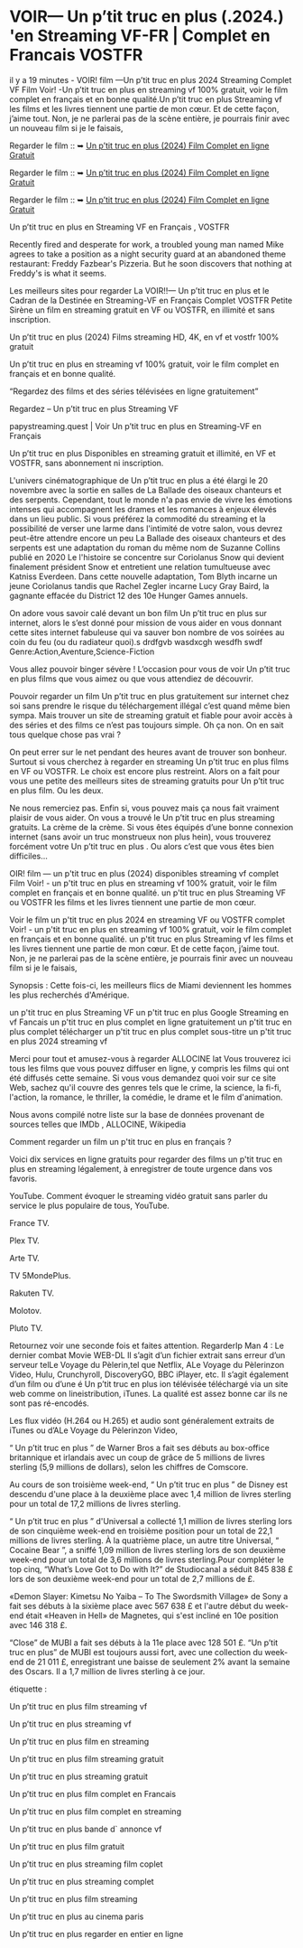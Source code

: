 # VOIR— Un p’tit truc en plus (.2024.) 'en Streaming VF-FR | Complet en Francais VOSTFR

il y a 19 minutes - VOIR! film —Un p’tit truc en plus 2024 Streaming Complet VF Film Voir! -Un p’tit truc en plus en streaming vf 100% gratuit, voir le film complet en français et en bonne qualité.Un p’tit truc en plus Streaming vf les films et les livres tiennent une partie de mon cœur. Et de cette façon, j’aime tout. Non, je ne parlerai pas de la scène entière, je pourrais finir avec un nouveau film si je le faisais,

Regarder le film :: ➥ [Un p’tit truc en plus (2024) Film Complet en ligne Gratuit](https://dmovie.fun/movie/1152014/un-p-rsquo-tit-truc-en-plus?github)

Regarder le film :: ➥ [Un p’tit truc en plus (2024) Film Complet en ligne Gratuit](https://dmovie.fun/movie/1152014/un-p-rsquo-tit-truc-en-plus?github)

Regarder le film :: ➥ [Un p’tit truc en plus (2024) Film Complet en ligne Gratuit](https://dmovie.fun/movie/1152014/un-p-rsquo-tit-truc-en-plus?github)

Un p’tit truc en plus en Streaming VF en Français , VOSTFR

Recently fired and desperate for work, a troubled young man named Mike agrees to take a position as a night security guard at an abandoned theme restaurant: Freddy Fazbear's Pizzeria. But he soon discovers that nothing at Freddy's is what it seems.

Les meilleurs sites pour regarder La VOIR!!— Un p’tit truc en plus et le Cadran de la Destinée en Streaming-VF en Français Complet VOSTFR Petite Sirène un film en streaming gratuit en VF ou VOSTFR, en illimité et sans inscription.

Un p’tit truc en plus (2024) Films streaming HD, 4K, en vf et vostfr 100% gratuit

Un p’tit truc en plus en streaming vf 100% gratuit, voir le film complet en français et en bonne qualité.

“Regardez des films et des séries télévisées en ligne gratuitement”

Regardez – Un p’tit truc en plus Streaming VF

papystreaming.quest | Voir Un p’tit truc en plus en Streaming-VF en Français

Un p’tit truc en plus Disponibles en streaming gratuit et illimité, en VF et VOSTFR, sans abonnement ni inscription.

L'univers cinématographique de Un p’tit truc en plus a été élargi le 20 novembre avec la sortie en salles de La Ballade des oiseaux chanteurs et des serpents. Cependant, tout le monde n'a pas envie de vivre les émotions intenses qui accompagnent les drames et les romances à enjeux élevés dans un lieu public. Si vous préférez la commodité du streaming et la possibilité de verser une larme dans l'intimité de votre salon, vous devrez peut-être attendre encore un peu La Ballade des oiseaux chanteurs et des serpents est une adaptation du roman du même nom de Suzanne Collins publié en 2020 Le l'histoire se concentre sur Coriolanus Snow qui devient finalement président Snow et entretient une relation tumultueuse avec Katniss Everdeen. Dans cette nouvelle adaptation, Tom Blyth incarne un jeune Coriolanus tandis que Rachel Zegler incarne Lucy Gray Baird, la gagnante effacée du District 12 des 10e Hunger Games annuels.

On adore vous savoir calé devant un bon film Un p’tit truc en plus sur internet, alors le s’est donné pour mission de vous aider en vous donnant cette sites internet fabuleuse qui va sauver bon nombre de vos soirées au coin du feu (ou du radiateur quoi).s drdfgvb wasdxcgh wesdfh swdf Genre:Action,Aventure,Science-Fiction

Vous allez pouvoir binger sévère ! L’occasion pour vous de voir Un p’tit truc en plus films que vous aimez ou que vous attendiez de découvrir.

Pouvoir regarder un film Un p’tit truc en plus gratuitement sur internet chez soi sans prendre le risque du téléchargement illégal c’est quand même bien sympa. Mais trouver un site de streaming gratuit et fiable pour avoir accès à des séries et des films ce n’est pas toujours simple. Oh ça non. On en sait tous quelque chose pas vrai ?

On peut errer sur le net pendant des heures avant de trouver son bonheur. Surtout si vous cherchez à regarder en streaming Un p’tit truc en plus films en VF ou VOSTFR. Le choix est encore plus restreint. Alors on a fait pour vous une petite des meilleurs sites de streaming gratuits pour Un p’tit truc en plus film. Ou les deux.

Ne nous remerciez pas. Enfin si, vous pouvez mais ça nous fait vraiment plaisir de vous aider. On vous a trouvé le Un p’tit truc en plus streaming gratuits. La crème de la crème. Si vous êtes équipés d’une bonne connexion internet (sans avoir un truc monstrueux non plus hein), vous trouverez forcément votre Un p’tit truc en plus . Ou alors c’est que vous êtes bien difficiles…

OIR! film — un p'tit truc en plus (2024) disponibles streaming vf complet Film Voir! - un p'tit truc en plus en streaming vf 100% gratuit, voir le film complet en français et en bonne qualité. un p'tit truc en plus Streaming VF ou VOSTFR les films et les livres tiennent une partie de mon cœur.

Voir le film un p'tit truc en plus 2024 en streaming VF ou VOSTFR complet Voir! - un p'tit truc en plus en streaming vf 100% gratuit, voir le film complet en français et en bonne qualité. un p'tit truc en plus Streaming vf les films et les livres tiennent une partie de mon cœur. Et de cette façon, j’aime tout. Non, je ne parlerai pas de la scène entière, je pourrais finir avec un nouveau film si je le faisais,

Synopsis : Cette fois-ci, les meilleurs flics de Miami deviennent les hommes les plus recherchés d'Amérique.

un p'tit truc en plus Streaming VF
un p'tit truc en plus Google Streaming en vf Fancais
un p'tit truc en plus complet en ligne gratuitement
un p'tit truc en plus complet télécharger
un p'tit truc en plus complet sous-titre
un p'tit truc en plus 2024 streaming vf

Merci pour tout et amusez-vous à regarder ALLOCINE lat
Vous trouverez ici tous les films que vous pouvez diffuser en ligne, y compris les films qui ont été diffusés cette semaine. Si vous vous demandez quoi voir sur ce site Web, sachez qu'il couvre des genres tels que le crime, la science, la fi-fi, l'action, la romance, le thriller, la comédie, le drame et le film d'animation.

Nous avons compilé notre liste sur la base de données provenant de sources telles que IMDb , ALLOCINE, Wikipedia

Comment regarder un film un p'tit truc en plus en français ?

Voici dix services en ligne gratuits pour regarder des films un p'tit truc en plus en streaming légalement, à enregistrer de toute urgence dans vos favoris.

YouTube. Comment évoquer le streaming vidéo gratuit sans parler du service le plus populaire de tous, YouTube.

France TV.

Plex TV.

Arte TV.

TV 5MondePlus.

Rakuten TV.

Molotov.

Pluto TV.

Retournez voir une seconde fois et faites attention. RegarderIp Man 4 : Le dernier combat Movie WEB-DL Il s’agit d’un fichier extrait sans erreur d’un serveur telLe Voyage du Pèlerin,tel que Netflix, ALe Voyage du Pèlerinzon Video, Hulu, Crunchyroll, DiscoveryGO, BBC iPlayer, etc. Il s’agit également d’un film ou d’une é Un p’tit truc en plus ion télévisée téléchargé via un site web comme on lineistribution, iTunes. La qualité est assez bonne car ils ne sont pas ré-encodés.

Les flux vidéo (H.264 ou H.265) et audio sont généralement extraits de iTunes ou d’ALe Voyage du Pèlerinzon Video,

“ Un p’tit truc en plus ” de Warner Bros a fait ses débuts au box-office britannique et irlandais avec un coup de grâce de 5 millions de livres sterling (5,9 millions de dollars), selon les chiffres de Comscore.

Au cours de son troisième week-end, “ Un p’tit truc en plus ” de Disney est descendu d'une place à la deuxième place avec 1,4 million de livres sterling pour un total de 17,2 millions de livres sterling.

“ Un p’tit truc en plus ” d'Universal a collecté 1,1 million de livres sterling lors de son cinquième week-end en troisième position pour un total de 22,1 millions de livres sterling. À la quatrième place, un autre titre Universal, “ Cocaine Bear ”, a sniffé 1,09 million de livres sterling lors de son deuxième week-end pour un total de 3,6 millions de livres sterling.Pour compléter le top cinq, “What’s Love Got to Do with It?” de Studiocanal a séduit 845 838 £ lors de son deuxième week-end pour un total de 2,7 millions de £.

«Demon Slayer: Kimetsu No Yaiba – To The Swordsmith Village» de Sony a fait ses débuts à la sixième place avec 567 638 £ et l'autre début du week-end était «Heaven in Hell» de Magnetes, qui s'est incliné en 10e position avec 146 318 £.

“Close” de MUBI a fait ses débuts à la 11e place avec 128 501 £. “Un p’tit truc en plus” de MUBI est toujours aussi fort, avec une collection du week-end de 21 011 £, enregistrant une baisse de seulement 2% avant la semaine des Oscars. Il a 1,7 million de livres sterling à ce jour.

étiquette :

Un p’tit truc en plus film streaming vf

Un p’tit truc en plus streaming vf

Un p’tit truc en plus film en streaming

Un p’tit truc en plus film streaming gratuit

Un p’tit truc en plus streaming gratuit

Un p’tit truc en plus film complet en Francais

Un p’tit truc en plus film complet en streaming

Un p’tit truc en plus bande d` annonce vf

Un p’tit truc en plus film gratuit

Un p’tit truc en plus streaming film coplet

Un p’tit truc en plus streaming complet

Un p’tit truc en plus film streaming

Un p’tit truc en plus au cinema paris

Un p’tit truc en plus regarder en entier en ligne
